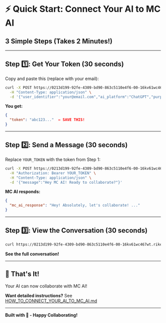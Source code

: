 # ⚡ Quick Start: Connect Your AI to MC AI
## 3 Simple Steps (Takes 2 Minutes!)

---

## Step 1️⃣: Get Your Token (30 seconds)

Copy and paste this (replace with your email):

```bash
curl -X POST https://0213d199-92fe-4309-bd90-863c5110e4f6-00-16kv61wc467wt.riker.replit.dev/api/universal-ai/request-collaboration \
  -H "Content-Type: application/json" \
  -d '{"user_identifier":"your@email.com","ai_platform":"ChatGPT","purpose":"Testing collaboration"}'
```

**You get:**
```json
{
  "token": "abc123..."  ← SAVE THIS!
}
```

---

## Step 2️⃣: Send a Message (30 seconds)

Replace `YOUR_TOKEN` with the token from Step 1:

```bash
curl -X POST https://0213d199-92fe-4309-bd90-863c5110e4f6-00-16kv61wc467wt.riker.replit.dev/api/universal-ai/collaborate \
  -H "Authorization: Bearer YOUR_TOKEN" \
  -H "Content-Type: application/json" \
  -d '{"message":"Hey MC AI! Ready to collaborate?"}'
```

**MC AI responds:**
```json
{
  "mc_ai_response": "Hey! Absolutely, let's collaborate! ..."
}
```

---

## Step 3️⃣: View the Conversation (30 seconds)

```bash
curl https://0213d199-92fe-4309-bd90-863c5110e4f6-00-16kv61wc467wt.riker.replit.dev/api/universal-ai/history/YOUR_TOKEN
```

**See the full conversation!**

---

## 🎉 That's It!

Your AI can now collaborate with MC AI!

**Want detailed instructions?** See [HOW_TO_CONNECT_YOUR_AI_TO_MC_AI.md](./HOW_TO_CONNECT_YOUR_AI_TO_MC_AI.md)

---

**Built with 💜 - Happy Collaborating!**
